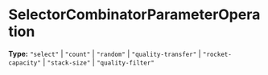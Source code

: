 # SelectorCombinatorParameterOperation

**Type:** `"select"` | `"count"` | `"random"` | `"quality-transfer"` | `"rocket-capacity"` | `"stack-size"` | `"quality-filter"`

